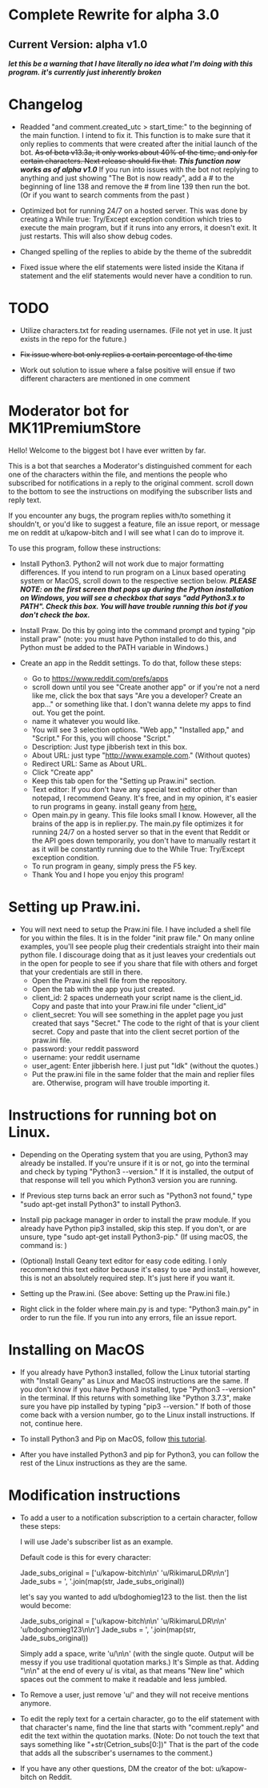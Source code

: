 # Complete Rewrite for alpha 3.0 #
## Current Version: alpha v1.0 ##

***let this be a warning that I have literally no idea what I'm doing with this program. it's currently just inherently broken***


# Changelog #

- Readded "and comment.created_utc > start_time:" to the beginning of the main function. I intend to fix it. This function is to make sure that it only replies to comments that were created after the initial launch of the bot. ~~As of beta v13.3a, it only works about 40% of  the time, and only for certain characters. Next release should fix that.~~ ***This function now works as of alpha v1.0*** If you run into issues with the bot not replying to anything and just showing "The Bot is now ready", add a # to the beginning of line 138 and remove the # from line 139 then run the bot. (Or if you want to search comments from the past )

- Optimized bot for running 24/7 on a hosted server. This was done by creating a While true: Try/Except exception condition which tries to execute the main program, but if it runs into any errors, it doesn't exit. It just restarts. This will also show debug codes.

- Changed spelling of the replies to abide by the theme of the subreddit

- Fixed issue where the elif statements were listed inside the Kitana if statement and the elif statements would never have a condition to run.

# TODO #

- Utilize characters.txt for reading usernames. (File not yet in use. It just exists in the repo for the future.)

- ~~Fix issue where bot only replies a certain percentage of the time~~

- Work out solution to issue where a false positive will ensue if two different characters are mentioned in one comment

# Moderator bot for MK11PremiumStore #

Hello! Welcome to the biggest bot I have ever written by far.

This is a bot that searches a Moderator's distinguished comment for each one of the characters within the file, and mentions the people who subscribed for notifications in a reply to the original comment. scroll down to the bottom to see the instructions on modifying the subscriber lists and reply text.

If you encounter any bugs, the program replies with/to something it shouldn't, or you'd like to suggest a feature, file an issue report, or message me on reddit at u/kapow-bitch and I will see what I can do to improve it.

To use this program, follow these instructions:

- Install Python3. Python2 will not work due to major formatting differences. If you intend to run program on a Linux based operating system or MacOS, scroll down to the respective section below. ***PLEASE NOTE: on the first screen that pops up during the Python installation on Windows, you will see a checkbox that says "add Python3.x to PATH". Check this box. You will have trouble running this bot if you don't check the box.***

- Install Praw. Do this by going into the command prompt and typing "pip install praw" (note: you must have Python installed to do this, and Python must be added to the PATH variable in Windows.)
- Create an app in the Reddit settings. To do that, follow these steps:
    - Go to https://www.reddit.com/prefs/apps
    - scroll down until you see "Create another app" or if you're not a nerd like me, click the box that says "Are you a developer? Create an app..." or something like that. I don't wanna delete my apps to find out. You get the point.
    - name it whatever you would like.
    - You will see 3 selection options. "Web app," "Installed app," and "Script." For this, you will choose "Script."
    - Description: Just type jibberish text in this box.
    - About URL: just type "http://www.example.com." (Without quotes)
    - Redirect URL: Same as About URL.
    - Click "Create app"
    - Keep this tab open for the "Setting up Praw.ini" section.
    - Text editor: If you don't have any special text editor other than notepad, I recommend Geany. It's free, and in my opinion, it's easier to run programs in geany. install geany from [here.](https://www.geany.org/download/releases/)
    - Open main.py in geany. This file looks small I know. However, all the brains of the app is in replier.py. The main.py file optimizes it for running 24/7 on a hosted server so that in the event that Reddit or the API goes down temporarily, you don't have to manually restart it as it will be constantly running due to the While True: Try/Except exception condition.
    - To run program in geany, simply press the F5 key.
    - Thank You and I hope you enjoy this program!


# Setting up Praw.ini.
- You will next need to setup the Praw.ini file. I have included a shell file for you within the files. It is in the folder "init praw file." On many online examples, you'll see people plug their credentials straight into their main python file. I discourage doing that as it just leaves your credentials out in the open for people to see if you share that file with others and forget that your credentials are still in there.
    - Open the Praw.ini shell file from the repository.
    - Open the tab with the app you just created.
    - client_id: 2 spaces underneath your script name is the client_id. Copy and paste that into your Praw.ini file under "client_id"
    - client_secret: You will see something in the applet page you just created that says "Secret." The code to the right of that is your client secret. Copy and paste that into the client secret portion of the praw.ini file.
    - password: your reddit password
    - username: your reddit username
    - user_agent: Enter jibberish here. I just put "Idk" (without the quotes.)
    - Put the praw.ini file in the same folder that the main and replier files are. Otherwise, program will have trouble importing it.


# Instructions for running bot on Linux.
- Depending on the Operating system that you are using, Python3 may already be installed. If you're unsure if it is or not, go into the terminal and check by typing "Python3 --version." If it is installed, the output of that response will tell you which Python3 version you are running.


- If Previous step turns back an error such as "Python3 not found," type "sudo apt-get install Python3" to install Python3.


- Install pip package manager in order to install the praw module. If you already have Python pip3 installed, skip this step. If you don't, or are unsure, type "sudo apt-get install Python3-pip." (If using macOS, the command is: )


- (Optional) Install Geany text editor for easy code editing. I only recommend this text editor because it's easy to use and install, however, this is not an absolutely required step. It's just here if you want it.


- Setting up the Praw.ini. (See above: Setting up the Praw.ini file.)

- Right click in the folder where main.py is and type: "Python3 main.py" in order to run the file. If you run into any errors, file an issue report.


# Installing on MacOS
- If you already have Python3 installed, follow the Linux tutorial starting with "Install Geany" as Linux and MacOS instructions are the same. If you don't know if you have Python3 installed, type "Python3 --version" in the terminal. If this returns with something like "Python 3.7.3", make sure you have pip installed by typing "pip3 --version." If both of those come back with a version number, go to the Linux install instructions. If not, continue here.

- To install Python3 and Pip on MacOS, follow [this tutorial](https://evansdianga.com/install-pip-osx/).

- After you have installed Python3 and pip for Python3, you can follow the rest of the Linux instructions as they are the same.

# Modification instructions
- To add a user to a notification subscription to a certain character, follow these steps:

    I will use Jade's subscriber list as an example.

    Default code is this for every character:

    Jade_subs_original = ['u/kapow-bitch\n\n' 'u/RikimaruLDR\n\n']
    Jade_subs = ', '.join(map(str, Jade_subs_original))


    let's say you wanted to add u/bdoghomieg123 to the list. then the list would become:


    Jade_subs_original = ['u/kapow-bitch\n\n' 'u/RikimaruLDR\n\n' 'u/bdoghomieg123\n\n']
    Jade_subs = ', '.join(map(str, Jade_subs_original))


    Simply add a space, write 'u/<username>\n\n' (with the single quote. Output will be messy if you use traditional quotation marks.) It's Simple as that. Adding "\n\n" at the end of every u/ is vital, as that means "New line" which spaces out the comment to make it readable and less jumbled.


- To Remove a user, just remove 'u/<username>' and they will not receive mentions anymore.

- To edit the reply text for a certain character, go to the elif statement with that character's name, find the line that starts with "comment.reply" and edit the text within the quotation marks. (Note: Do not touch the text that says something like "+str(Cetrion_subs[0:])" That is the part of the code that adds all the subscriber's usernames to the comment.)

- If you have any other questions, DM the creator of the bot: u/kapow-bitch on Reddit.
